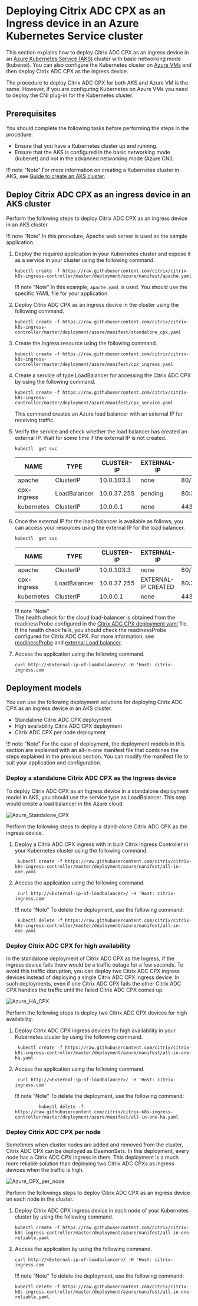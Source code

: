 # Deploying Citrix ADC CPX as an Ingress device in an Azure Kubernetes Service cluster

This section explains how to deploy Citrix ADC CPX as an ingress device in an [Azure Kubernetes Service (AKS)](https://azure.microsoft.com/en-in/services/kubernetes-service/) cluster with basic networking mode (kubenet). You can also configure the Kubernetes cluster on [Azure VMs](https://azure.microsoft.com/en-in/services/virtual-machines/) and then deploy Citrix ADC CPX as the ingress device.

The procedure to deploy Citrix ADC CPX for both AKS and Azure VM is the same. However, if you are configuring Kubernetes on Azure VMs you need to deploy the CNI plug-in for the Kubernetes cluster.

## Prerequisites

You should complete the following tasks before performing the steps in the procedure.

-  Ensure that you have a Kubernetes cluster up and running.
-  Ensure that the AKS is configured in the basic networking mode (kubenet) and not in the advanced networking mode (Azure CNI).

!!! note “Note”
    For more information on creating a Kubernetes cluster in AKS, see [Guide to create an AKS cluster](https://github.com/citrix/citrix-k8s-ingress-controller/blob/master/deployment/azure/create-aks/README.md).

## Deploy Citrix ADC CPX as an ingress device in an AKS cluster

Perform the following steps to deploy Citrix ADC CPX as an ingress device in an AKS cluster.

!!! note “Note”
    In this procedure, Apache web server is used as the sample application.

1.  Deploy the required application in your Kubernetes cluster and expose it as a service in your cluster using the following command.

        kubectl create -f https://raw.githubusercontent.com/citrix/citrix-k8s-ingress-controller/master/deployment/azure/manifest/apache.yaml

    !!! note “Note”
        In this example, `apache.yaml` is used. You should use the specific YAML file for your application.

1.  Deploy Citrix ADC CPX as an ingress device in the cluster using the following command.

        kubectl create -f https://raw.githubusercontent.com/citrix/citrix-k8s-ingress-controller/master/deployment/azure/manifest/standalone_cpx.yaml

1.  Create the ingress resource using the following command.

        kubectl create -f https://raw.githubusercontent.com/citrix/citrix-k8s-ingress-controller/master/deployment/azure/manifest/cpx_ingress.yaml

1.  Create a service of type LoadBalancer for accessing the Citrix ADC CPX by using the following command.

        kubectl create -f https://raw.githubusercontent.com/citrix/citrix-k8s-ingress-controller/master/deployment/azure/manifest/cpx_service.yaml

    This command creates an Azure load balancer with an external IP for receiving traffic.

1.  Verify the service and check whether the load balancer has created an external IP. Wait for some time if the external IP is not created.

        kubectl  get svc

    |NAME|TYPE|CLUSTER-IP|EXTERNAL-IP|PORT(S)| AGE|
    |----|----|-----|-----|----|----|
    |apache |ClusterIP|10.0.103.3|none|   80/TCP | 2m|
    |cpx-ingress |LoadBalancer |10.0.37.255 | pending |80:32258/TCP,443:32084/TCP |2m|
    |kubernetes |ClusterIP | 10.0.0.1 |none |  443/TCP | 22h |

1.  Once the external IP for the load-balancer is available as follows, you can access your resources using the external IP for the load balancer.

        kubectl  get svc

    |NAME|TYPE|CLUSTER-IP|EXTERNAL-IP|PORT(S)|  AGE|
    |---|---|----|----|----|----|
    |apache|ClusterIP|10.0.103.3 |none|80/TCP|  3m|
    |cpx-ingress |LoadBalancer|10.0.37.255|  EXTERNAL-IP CREATED| 80:32258/TCP,443:32084/TCP |  3m|
    |kubernetes|    ClusterIP|10.0.0.1 |none| 443/TCP| 22h|

    !!! note “Note”  
        The health check for the cloud load-balancer is obtained from the readinessProbe configured in the [Citrix ADC CPX deployment yaml](https://github.com/citrix/citrix-k8s-ingress-controller/blob/master/deployment/azure/manifest/cpx_service.yaml) file. If the health check fails, you should check the readinessProbe configured for Citrix ADC CPX. For more information, see [readinessProbe](https://kubernetes.io/docs/tasks/configure-pod-container/configure-liveness-readiness-probes/#define-readiness-probes) and [external Load balancer](https://kubernetes.io/docs/tasks/access-application-cluster/create-external-load-balancer/).

1.  Access the application using the following command.

        curl http://<External-ip-of-loadbalancer>/ -H 'Host: citrix-ingress.com

## Deployment models

You can use the following deployment solutions for deploying Citrix ADC CPX as an ingress device in an AKS cluster.

-  Standalone Citrix ADC CPX deployment
-  High availability Citrix ADC CPX deployment
-  Citrix ADC CPX per node deployment

!!! note “Note”
    For the ease of deployment, the deployment models in this section are explained with an all-in-one manifest file that combines the steps explained in the previous section. You can modify the manifest file to suit your application and configuration.

### Deploy a standalone Citrix ADC CPX as the Ingress device

To deploy Citrix ADC CPX as an Ingress device in a standalone deployment model in AKS, you should use the service type as LoadBalancer. This step would create a load balancer in the Azure cloud.

![Azure_Standalone_CPX](../media/Azure_Standalone_CPX.png)

Perform the following steps to deploy a stand-alone Citrix ADC CPX as the ingress device.

1. Deploy a Citrix ADC CPX ingress with in built Citrix Ingress Controller in your Kubernetes cluster using the following command.

    
        kubectl create -f https://raw.githubusercontent.com/citrix/citrix-k8s-ingress-controller/master/deployment/azure/manifest/all-in-one.yaml
    

1. Access the application using the following command.

    
        curl http://<External-ip-of-loadbalancer>/ -H 'Host: citrix-ingress.com'
    

    !!! note “Note”
        To delete the deployment, use the following command:

    
        kubectl delete -f https://raw.githubusercontent.com/citrix/citrix-k8s-ingress-controller/master/deployment/azure/manifest/all-in-one.yaml
    

### Deploy Citrix ADC CPX for high availability

In the standalone deployment of Citrix ADC CPX as the Ingress, if the ingress device fails there would be a traffic outage for a few seconds. To avoid this traffic disruption, you can deploy two Citrix ADC CPX ingress devices instead of deploying a single Citrix ADC CPX ingress device. In such deployments, even if one Citrix ADC CPX fails the other Citrix ADC CPX handles the traffic until the failed Citrix ADC CPX comes up.

![Azure_HA_CPX](../media/Azure_HA_CPX.png)

Perform the following steps to deploy two Citrix ADC CPX devices for high availability.

1. Deploy Citrix ADC CPX ingress devices for high availability in your Kubernetes cluster by using the following command.

   
        kubectl create -f https://raw.githubusercontent.com/citrix/citrix-k8s-ingress-controller/master/deployment/azure/manifest/all-in-one-ha.yaml
   

1. Access the application using the following command.

   
        curl http://<External-ip-of-loadbalancer>/ -H 'Host: citrix-ingress.com'
    

    !!! note “Note”
        To delete the deployment, use the following command:

                kubectl delete -f https://raw.githubusercontent.com/citrix/citrix-k8s-ingress-controller/master/deployment/azure/manifest/all-in-one-ha.yaml

### Deploy Citrix ADC CPX per node

Sometimes when cluster nodes are added and removed from the cluster, Citrix ADC CPX can be deployed as DaemonSets. In this deployment, every node has a Citrix ADC CPX ingress in them. This deployment is a much more reliable solution than deploying two Citrix ADC CPXs as ingress devices when the traffic is high.

![Azure_CPX_per_node](../media/Azure_CPX_per_node.png)

Perform the followings steps to deploy Citrix ADC CPX as an ingress device on each node in the cluster.

1.  Deploy Citrix ADC CPX ingress device in each node of your Kubernetes cluster by using the following command.

        kubectl create -f https://raw.githubusercontent.com/citrix/citrix-k8s-ingress-controller/master/deployment/azure/manifest/all-in-one-reliable.yaml

1.  Access the application by using the following command.

        curl http://<External-ip-of-loadbalancer>/ -H 'Host: citrix-ingress.com

    !!! note “Note”
        To delete the deployment, use the following command:

        kubectl delete -f https://raw.githubusercontent.com/citrix/citrix-k8s-ingress-controller/master/deployment/azure/manifest/all-in-one-reliable.yaml
